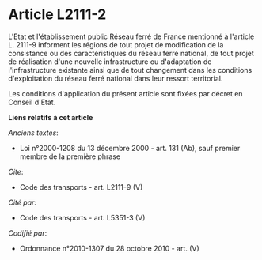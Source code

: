 # Article L2111-2

L'Etat et l'établissement public Réseau ferré de France mentionné à l'article L. 2111-9 informent les régions de tout projet
de modification de la consistance ou des caractéristiques du réseau ferré national, de tout projet de réalisation d'une
nouvelle infrastructure ou d'adaptation de l'infrastructure existante ainsi que de tout changement dans les conditions
d'exploitation du réseau ferré national dans leur ressort territorial. 

Les conditions d'application du présent article sont fixées par décret en Conseil d'Etat.

**Liens relatifs à cet article**

_Anciens textes_:

  - Loi n°2000-1208 du 13 décembre 2000 - art. 131 (Ab), sauf premier membre de la première phrase

_Cite_:

  - Code des transports - art. L2111-9 (V)

_Cité par_:

  - Code des transports - art. L5351-3 (V)

_Codifié par_:

  - Ordonnance n°2010-1307 du 28 octobre 2010 - art. (V)
